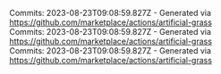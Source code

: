 Commits: 2023-08-23T09:08:59.827Z - Generated via https://github.com/marketplace/actions/artificial-grass
<br>
Commits: 2023-08-23T09:08:59.827Z - Generated via https://github.com/marketplace/actions/artificial-grass
<br>
Commits: 2023-08-23T09:08:59.827Z - Generated via https://github.com/marketplace/actions/artificial-grass
<br>
